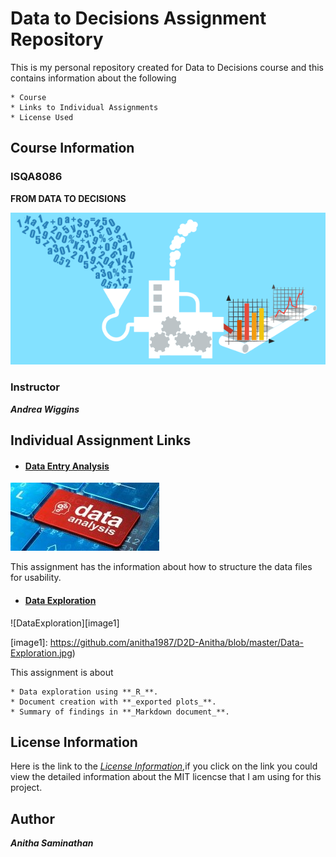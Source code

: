 # **Data to Decisions Assignment Repository**

 This is my personal repository created for Data to Decisions course and this contains information about the following  
 ```
 * Course
 * Links to Individual Assignments
 * License Used  
 ```
 
## **Course Information**

### **ISQA8086**

**FROM DATA TO DECISIONS**

![image](https://github.com/anitha1987/anithaD2D/blob/master/D2D.png)

### **Instructor**
**_Andrea Wiggins_**

## **Individual Assignment Links**

* #### [**Data Entry Analysis**]() 

![DataAnalysis](https://github.com/anitha1987/D2D-Anitha/blob/master/Data-Analysis.jpg)

This assignment has the information about how to structure the data files for usability.

 
* #### [**Data Exploration**]() 

![DataExploration][image1]

[image1]: https://github.com/anitha1987/D2D-Anitha/blob/master/Data-Exploration.jpg)

This assignment is about 
```
* Data exploration using **_R_**.
* Document creation with **_exported plots_**.
* Summary of findings in **_Markdown document_**.
```
 
## **License Information**

 Here is the link to the [_License Information_](https://github.com/anitha1987/anithaD2D/blob/master/LICENSE),if you click on the link you  could view the detailed information about the MIT licencse that I am using for this project.

## **Author**

**_Anitha Saminathan_**





